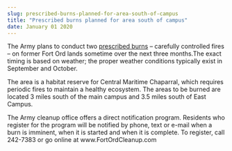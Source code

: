 ```yaml
---
slug: prescribed-burns-planned-for-area-south-of-campus
title: "Prescribed burns planned for area south of campus"
date: January 01 2020
---
```


 
<p>
  The Army plans to conduct two
  <a href="https://csumb.edu/about/prescribed&#45;burns&#45;0"
    >prescribed burns</a
  >
  – carefully controlled fires – on former Fort Ord lands sometime over the next
  three months.The exact timing is based on weather; the proper weather
  conditions typically exist in September and October.
</p>
<p>
  The area is a habitat reserve for Central Maritime Chaparral, which requires
  periodic fires to maintain a healthy ecosystem. The areas to be burned are
  located 3 miles south of the main campus and 3.5 miles south of East Campus.
</p>
<p>
  The Army cleanup office offers a direct notification program. Residents who
  register for the program will be notified by phone, text or e&#45;mail when a
  burn is imminent, when it is started and when it is complete. To register,
  call 242&#45;7383 or go online at www.FortOrdCleanup.com
</p>
 

